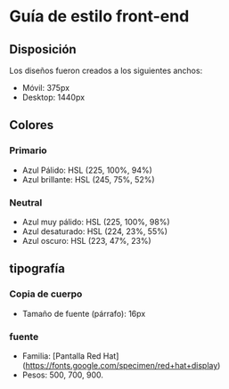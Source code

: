 # Guía de estilo front-end

## Disposición

Los diseños fueron creados a los siguientes anchos:

- Móvil: 375px
- Desktop: 1440px

## Colores

### Primario

- Azul Pálido: HSL (225, 100%, 94%)
- Azul brillante: HSL (245, 75%, 52%)

### Neutral

- Azul muy pálido: HSL (225, 100%, 98%)
- Azul desaturado: HSL (224, 23%, 55%)
- Azul oscuro: HSL (223, 47%, 23%)

## tipografía

### Copia de cuerpo

- Tamaño de fuente (párrafo): 16px

### fuente

- Familia: [Pantalla Red Hat] (https://fonts.google.com/specimen/red+hat+display)
- Pesos: 500, 700, 900.